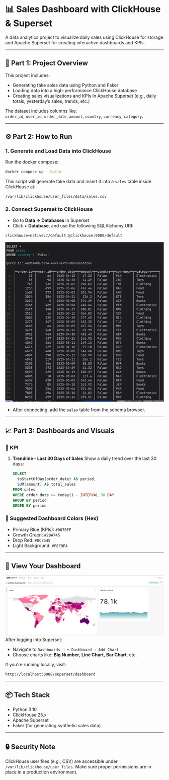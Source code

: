 
# 📊 Sales Dashboard with ClickHouse & Superset

A data analytics project to visualize daily sales using ClickHouse for storage and Apache Superset for creating interactive dashboards and KPIs.

---

## 🧩 Part 1: Project Overview

This project includes:

- Generating fake sales data using Python and Faker
- Loading data into a high-performance ClickHouse database
- Creating sales visualizations and KPIs in Apache Superset (e.g., daily totals, yesterday’s sales, trends, etc.)

The dataset includes columns like:  
`order_id`, `user_id`, `order_date`, `amount`, `country`, `currency`, `category`.

---

## ⚙️ Part 2: How to Run

### 1. Generate and Load Data into ClickHouse

Run the docker compose:

```bash
docker compose up --build  
````

This script will generate fake data and insert it into a `sales` table inside ClickHouse at:

```
/var/lib/clickhouse/user_files/data/sales.csv
```

### 2. Connect Superset to ClickHouse

* Go to **Data → Databases** in Superset
* Click **+ Database**, and use the following SQLAlchemy URI:
```bash
clickhouse+native://default:@clickhouse:9000/default
```
![dash](./images/click.png)

* After connecting, add the `sales` table from the schema browser.

---

## 📈 Part 3: Dashboards and Visuals

### 🧮 KPI

1. **Trendline - Last 30 Days of Sales**
   Show a daily trend over the last 30 days:

   ```sql
   SELECT
     toStartOfDay(order_date) AS period,
     SUM(amount) AS total_sales
   FROM sales
   WHERE order_date >= today() - INTERVAL 30 DAY
   GROUP BY period
   ORDER BY period
   ```

### 🎨 Suggested Dashboard Colors (Hex)

* Primary Blue (KPIs): `#007BFF`
* Growth Green: `#28A745`
* Drop Red: `#DC3545`
* Light Background: `#F8F9FA`

---

## 🔗 View Your Dashboard
![dash](./images/dash.png)
After logging into Superset:

* Navigate to `Dashboards → + Dashboard → Add Chart`
* Choose charts like: **Big Number**, **Line Chart**, **Bar Chart**, etc.

If you're running locally, visit:

```
http://localhost:8088/superset/dashboard
```

---

## 📦 Tech Stack

* Python 3.10
* ClickHouse 25.x
* Apache Superset
* Faker (for generating synthetic sales data)

---

## 🔒 Security Note

ClickHouse user files (e.g., CSV) are accessible under `/var/lib/clickhouse/user_files`. Make sure proper permissions are in place in a production environment.


